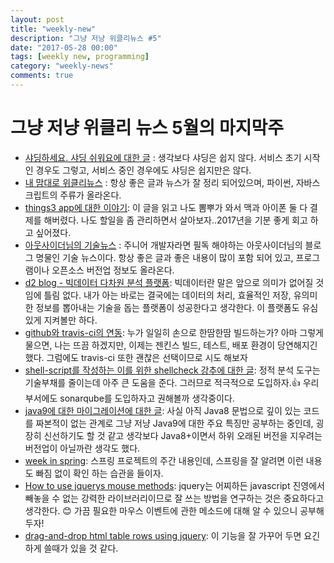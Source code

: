 ```yaml
---
layout: post
title: "weekly-new"
description: "그냥 저냥 위클리뉴스 #5"
date: "2017-05-28 00:00"
tags: [weekly new, programming]
category: "weekly-news"
comments: true
---
```


# 그냥 저냥 위클리 뉴스 5월의 마지막주

* [샤딩하세요. 샤딩 쉬워요에 대한 글](https://charsyam.wordpress.com/2017/05/24/%ED%98%80%EB%A1%9C%EA%B7%B8%EB%9E%98%EB%A8%B8-charsyam%EC%9D%80-%EA%B5%AC%EB%9D%BC%EC%9F%81%EC%9D%B4-1-%EC%83%A4%EB%94%A9%EC%9D%80-%EC%89%AC%EC%9B%8C%EC%9A%94-%EC%83%A4%EB%94%A9%ED%95%98%EC%84%B8/) : 생각보다 샤딩은 쉽지 않다. 서비스 초기 시작인 경우도 그렇고, 서비스 중인 경우에도 샤딩은 쉽지만은 않다.
* [내 맘대로 위클리뉴스](http://www.sangkon.com/2017/05/24/sigamdream_weekly_2017_20/) : 항상 좋은 글과 뉴스가 잘 정리 되어있으며, 파이썬, 자바스크립트의 주류가 올라온다.
* [things3 app에 대한 이야기](http://earlybird.kr/2019): 이 글을 읽고 나도 뽐뿌가 와서 맥과 아이폰 둘 다 결제를 해버렸다. 나도 할일을 좀 관리하면서 살아보자..2017년을 기분 좋게 회고 하고 싶어졌다.
* [아웃사이더님의 기술뉴스](https://blog.outsider.ne.kr/1289) : 주니어 개발자라면 필독 해야하는 아웃사이더님의 블로그 명물인 기술 뉴스이다. 항상 좋은 글과 좋은 내용이 많이 포함 되어 있고, 프로그램이나 오픈소스 버전업 정보도 올라온다.
* [d2 blog - 빅데이터 다차원 분석 플랫폼](http://d2.naver.com/helloworld/1057065): 빅데이터란 말은 앞으로 의미가 없어질 것임에 틀림 없다. 내가 아는 바로는 결국에는 데이터의 처리, 효율적인 저장, 유의미한 정보를 뽑아내는 기술을 돕는 플랫폼이 성공한다고 생각한다. 이 플랫폼도 유심있게 지켜볼만 하다.
* [github와 travis-ci의 연동](https://jiyeonseo.github.io/2016/11/16/setting-travis-ci/): 누가 일일히 손으로 한땀한땀 빌드하는가? 아마 그렇게 물으면, 나는 뜨끔 하겠지만, 이제는 젠킨스 빌드, 테스트, 배포 환경이 당연해지긴 했다. 그럼에도 travis-ci 또한 괜찮은 선택이므로 시도 해보자
* [shell-script를 작성하는 이를 위한 shellcheck 강추에 대한 글](http://note.arzhna.net/2017/05/15/shellcheck%EC%9D%84-%EC%8D%A8%EB%9D%BC-%EB%91%90%EB%B2%88-%EC%8D%A8%EB%9D%BC/): 정적 분석 도구는 기술부채를 줄이는데 아주 큰 도움을 준다. 그러므로 적극적으로 도입하자.👍 우리 부서에도 sonarqube를 도입하자고 권해볼까 생각중이다.
* [java9에 대한 마이그레이션에 대한 글](http://www.infoworld.com/article/3197664/java/oracle-has-a-plan-to-make-java-9-migration-easier.html): 사실 아직 Java8 문법으로 깊이 있는 코드를 짜본적이 없는 관계로 그냥 저냥 Java9에 대한 주요 특징만 공부하는 중인데, 굉장히 신선하기도 할 것 같고 생각보다 Java8+이면서 하위 오래된 버전을 지우려는 버전업이 아닐까란 생각도 했다.
* [week in spring](https://spring.io/blog/2017/05/23/this-week-in-spring-may-23rd-2017): 스프링 프로젝트의 주간 내용인데, 스프링을 잘 알려면 이런 내용도 빠짐 없이 확인 하는 습관을 들이자.
* [How to use jquerys mouse methods](http://www.learningjquery.com/2017/05/how-to-use-jquerys-mouse-methods): jquery는 어찌하든 javascript 진영에서 빼놓을 수 없는 강력한 라이브러리이므로 잘 쓰는 방법을 연구하는 것은 중요하다고 생각한다. 😊 가끔 필요한 마우스 이벤트에 관한 메소드에 대해 알 수 있으니 공부해두자!
* [drag-and-drop html table rows using jquery](http://www.learningjquery.com/2017/05/drag-and-drop-html-table-rows-using-jquery): 이 기능을 잘 가꾸어 두면 요긴하게 쓸때가 있을 것 같다.
